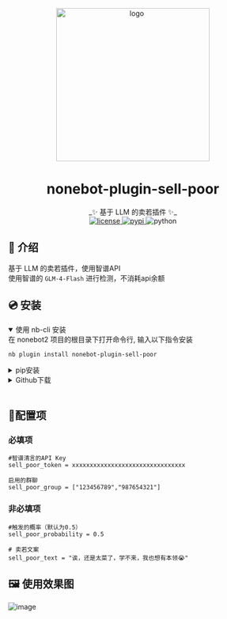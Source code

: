 <div align="center">
  <a href="https://nonebot.dev/store/plugins/"><img src="https://raw.githubusercontent.com/fllesser/nonebot-plugin-template/refs/heads/resource/.docs/NoneBotPlugin.svg" width="310" alt="logo"></a>
  <br>
<div align="center">

# nonebot-plugin-sell-poor
</div>
_✨ 基于 LLM 的卖若插件 ✨_<br>


<a href="./LICENSE">
    <img src="https://img.shields.io/github/license/XTxiaoting14332/nonebot-plugin-sell-poor.svg" alt="license">
</a>
<a href="https://pypi.python.org/pypi/nonebot-plugin-sell-poor">
    <img src="https://img.shields.io/pypi/v/nonebot-plugin-sell-poor.svg" alt="pypi">
</a>
<img src="https://img.shields.io/badge/python-3.9+-blue.svg" alt="python">

</div>



## 📖 介绍

基于 LLM 的卖若插件，使用智谱API<br>
使用智谱的 `GLM-4-Flash` 进行检测，不消耗api余额


## 💿 安装

<details open>
<summary>使用 nb-cli 安装</summary>
在 nonebot2 项目的根目录下打开命令行, 输入以下指令安装

    nb plugin install nonebot-plugin-sell-poor

</details>

<details>
<summary>pip安装</summary>

    pip install nonebot-plugin-sell-poor

打开 nonebot2 项目根目录下的 `pyproject.toml` 文件, 在 `[tool.nonebot]` 部分追加写入

    plugins = ["nonebot_plugin_llm_jade"]
</details>
<details>
<summary>Github下载</summary>

手动克隆本仓库或直接下载压缩包，将里面的 `nonebot_plugin_sell_poor` 文件夹复制到 `src/plugins` 中,并安装以下依赖

    httpx  PyJWT

</details>


</details><br>


## 🔧配置项
### 必填项

```
#智谱清言的API Key
sell_poor_token = xxxxxxxxxxxxxxxxxxxxxxxxxxxxxxxx

启用的群聊
sell_poor_group = ["123456789","987654321"]
```

### 非必填项

```
#触发的概率（默认为0.5）
sell_poor_probability = 0.5

# 卖若文案
sell_poor_text = "诶，还是太菜了，学不来，我也想有本领😭"

```

## 🖼️ 使用效果图

![image](./img/img.webp)